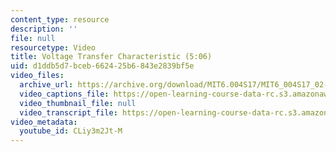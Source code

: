 ```yaml
---
content_type: resource
description: ''
file: null
resourcetype: Video
title: Voltage Transfer Characteristic (5:06)
uid: d1ddb5d7-bceb-6624-25b6-843e2839bf5e
video_files:
  archive_url: https://archive.org/download/MIT6.004S17/MIT6_004S17_02-02-06_300k.mp4
  video_captions_file: https://open-learning-course-data-rc.s3.amazonaws.com/6-004-computation-structures-spring-2017/23e586db58d05149a524f28427676c13_CLiy3m2Jt-M.vtt
  video_thumbnail_file: null
  video_transcript_file: https://open-learning-course-data-rc.s3.amazonaws.com/6-004-computation-structures-spring-2017/1ae61901595b757b3a8d7a58f63053d2_CLiy3m2Jt-M.pdf
video_metadata:
  youtube_id: CLiy3m2Jt-M
---
```

